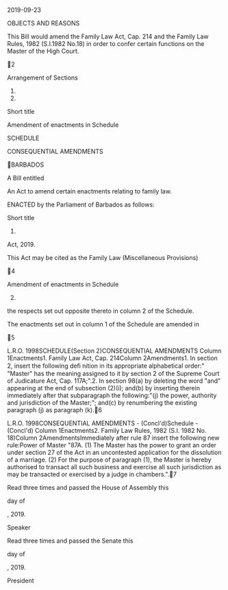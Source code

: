 2019-09-23

OBJECTS AND REASONS

This Bill would amend the Family Law Act, Cap. 214 and the Family Law
Rules, 1982 (S.I.1982 No.18) in order to confer certain functions on the Master
of the High Court.

2

Arrangement of Sections

1.

2.

Short title

Amendment of enactments in Schedule

SCHEDULE

CONSEQUENTIAL AMENDMENTS

BARBADOS

A Bill entitled

An Act to amend certain enactments relating to family law.

ENACTED by the Parliament of Barbados as follows:

Short title

1.
Act, 2019.

This Act may be cited as the Family Law (Miscellaneous Provisions)

4

Amendment of enactments in Schedule

2.
the respects set out opposite thereto in column 2 of the Schedule.

The enactments set out in column 1 of the Schedule are amended in

5

 L.R.O. 1998SCHEDULE(Section 2)CONSEQUENTIAL  AMENDMENTS Column 1Enactments1. Family Law Act, Cap. 214Column 2Amendments1. In section 2, insert the following deﬁ nition in its appropriate alphabetical order:" "Master" has the meaning assigned to it by section 2 of the Supreme Court of Judicature Act, Cap. 117A;".2. In section 98(a) by deleting the word "and" appearing at the end of subsection (2)(i); and(b) by inserting therein immediately after that subparagraph the following:"(j) the power, authority and  jurisdiction of the  Master;"; and(c) by renumbering the existing paragraph (j) as paragraph (k).6

 L.R.O. 1998CONSEQUENTIAL  AMENDMENTS - (Concl'd)Schedule - (Concl'd) Column 1Enactments2. Family Law Rules, 1982 (S.I. 1982 No. 18)Column 2AmendmentsImmediately after rule 87 insert the following new rule:Power of Master "87A. (1) The Master has the power to grant an order under section 27 of the Act in an uncontested application for the dissolution of a marriage. (2) For the purpose of paragraph (1), the Master is hereby authorised to transact all such business and exercise all such jurisdiction as may be transacted or exercised by a judge in chambers.".7

Read three times and passed the House of Assembly this

day of

, 2019.

Speaker

Read three times and passed the Senate this

day of

, 2019.

President

